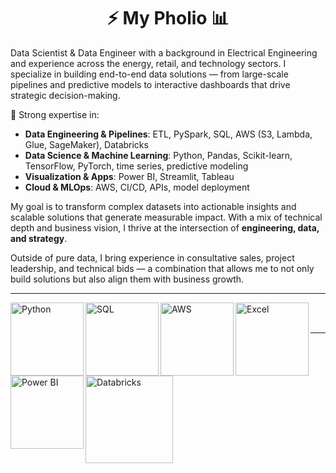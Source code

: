 <h1 align="center">⚡     My Pholio     📊</h1>



Data Scientist & Data Engineer with a background in Electrical Engineering and experience across the energy, retail, and technology sectors. I specialize in building end-to-end data solutions — from large-scale pipelines and predictive models to interactive dashboards that drive strategic decision-making.

🔹 Strong expertise in:
- **Data Engineering & Pipelines**: ETL, PySpark, SQL, AWS (S3, Lambda, Glue, SageMaker), Databricks  
- **Data Science & Machine Learning**: Python, Pandas, Scikit-learn, TensorFlow, PyTorch, time series, predictive modeling  
- **Visualization & Apps**: Power BI, Streamlit, Tableau  
- **Cloud & MLOps**: AWS, CI/CD, APIs, model deployment  

My goal is to transform complex datasets into actionable insights and scalable solutions that generate measurable impact. With a mix of technical depth and business vision, I thrive at the intersection of **engineering, data, and strategy**.

Outside of pure data, I bring experience in consultative sales, project leadership, and technical bids — a combination that allows me to not only build solutions but also align them with business growth.  




---
 

<img align="left" alt="Python" width="117px" src="https://i.pinimg.com/736x/a0/14/07/a01407efcae7af32dbf444905a386db0.jpg" />
<img align="left" alt="SQL" width="117px" src="https://i.pinimg.com/736x/61/85/9d/61859de41676d7b22e8afe4065a7ea7f.jpg" />
<img align="left" alt="AWS" width="117px" src="https://i.pinimg.com/736x/a2/5e/d8/a25ed8f7bad940e25a8565c8eed04961.jpg" />
<img align="left" alt="Excel" width="117px" src="https://i.pinimg.com/1200x/33/de/98/33de98ac69cb01c621abafc4d172d772.jpg" />
<img align="left" alt="Power BI" width="117" src="https://i.pinimg.com/1200x/a7/4f/20/a74f2088b690a02fb9639f077831fd45.jpg" />
<img align="left" alt="Databricks" width="140px" src="https://logos-world.net/wp-content/uploads/2024/01/Databricks-Emblem.png" />
<br><br>















---

